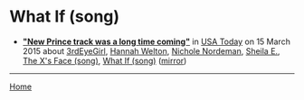 # What If (song)

 - [**"New Prince track was a long time coming"**](https://usatoday.com/story/life/music/2015/03/14/new-prince-track-what-if-nichole-nordeman/24773895/) in [USA Today](https://usatoday.com/) on 15 March 2015 about [3rdEyeGirl](../../../topics/3rdeyegirl/index.md), [Hannah Welton](../../../topics/hannah-welton/index.md), [Nichole Nordeman](../../../topics/nichole-nordeman/index.md), [Sheila E.](../../../topics/sheila-e/index.md), [The X's Face (song)](../../../topics/song/the-x-s-face/index.md), [What If (song)](../../../topics/song/what-if/index.md) ([mirror](https://web.archive.org/web/*/https://usatoday.com/story/life/music/2015/03/14/new-prince-track-what-if-nichole-nordeman/24773895/))

----

[Home](../)

